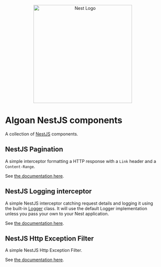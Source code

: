<p align="center">
  <a href="http://nestjs.com"><img src="https://nestjs.com/img/logo_text.svg" alt="Nest Logo" width="320" /></a>
</p>


# Algoan NestJS components

A collection of [NestJS](https://docs.nestjs.com) components.

## NestJS Pagination

A simple interceptor formatting a HTTP response with a `Link` header and a `Content-Range`.

See [the documentation here](./packages/pagination/).

## NestJS Logging interceptor

A simple NestJS interceptor catching request details and logging it using the built-in [Logger](https://docs.nestjs.com/techniques/logger#logger) class. It will use the default Logger implementation unless you pass your own to your Nest application.

See [the documentation here](./packages/logging-interceptor/).

## NestJS Http Exception Filter

A simple NestJS Http Exception Filter.

See [the documentation here](./packages/http-exception-filter/).
